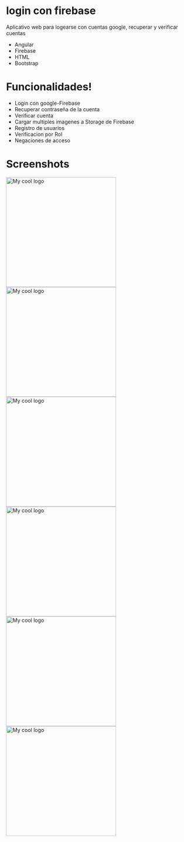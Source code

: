 # login con firebase

Aplicativo web para logearse con cuentas google, recuperar y verificar cuentas

  - Angular
  - Firebase
  - HTML
  - Bootstrap

# Funcionalidades!

  - Login con google-Firebase
  - Recuperar contraseña de la cuenta
  - Verificar cuenta
  - Cargar multiples imagenes a Storage de Firebase
  - Registro de usuarios
  - Verificacion por Rol
  - Negaciones de acceso
  
# Screenshots
<div style="display="flex">
<img width="300px" src="https://firebasestorage.googleapis.com/v0/b/formulario-179af.appspot.com/o/repositories%2F3a.PNG?alt=media&token=081ef176-2100-4da8-bb61-0e951363cce7" alt="My cool logo"/>
<img width="300px" src="https://firebasestorage.googleapis.com/v0/b/formulario-179af.appspot.com/o/repositories%2F3b.PNG?alt=media&token=2319e5a4-6bc3-4a71-b07b-b692ea47f52b" alt="My cool logo"/>
<img width="300px" src="https://firebasestorage.googleapis.com/v0/b/formulario-179af.appspot.com/o/repositories%2F3c.PNG?alt=media&token=189da721-41c0-42b4-a812-94e6f53a466c" alt="My cool logo"/>
<img width="300px" src="https://firebasestorage.googleapis.com/v0/b/formulario-179af.appspot.com/o/repositories%2F3d.PNG?alt=media&token=61248e09-6e9c-429e-8359-1931eaa19c00" alt="My cool logo"/>
<img width="300px" src="https://firebasestorage.googleapis.com/v0/b/formulario-179af.appspot.com/o/repositories%2F3e.PNG?alt=media&token=0ba4ec5a-5703-41c9-8084-20bfbb54b4f27" alt="My cool logo"/>
<img width="300px" src="https://firebasestorage.googleapis.com/v0/b/formulario-179af.appspot.com/o/repositories%2F3f.PNG?alt=media&token=c470053f-60a9-498d-943f-22dbf4b09b6c" alt="My cool logo"/>
</div>
